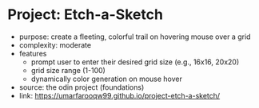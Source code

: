 # Project: Etch-a-Sketch
* purpose: create a fleeting, colorful trail on hovering mouse over a grid
* complexity: moderate
* features
    * prompt user to enter their desired grid size (e.g., 16x16, 20x20)
    * grid size range (1-100)
    * dynamically color generation on mouse hover
* source: the odin project (foundations)
* link: https://umarfarooqw99.github.io/project-etch-a-sketch/